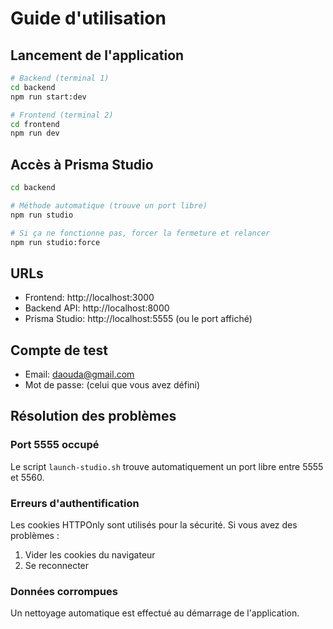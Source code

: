 # Guide d'utilisation

## Lancement de l'application

```bash
# Backend (terminal 1)
cd backend
npm run start:dev

# Frontend (terminal 2)
cd frontend
npm run dev
```

## Accès à Prisma Studio

```bash
cd backend

# Méthode automatique (trouve un port libre)
npm run studio

# Si ça ne fonctionne pas, forcer la fermeture et relancer
npm run studio:force
```

## URLs

- Frontend: http://localhost:3000
- Backend API: http://localhost:8000
- Prisma Studio: http://localhost:5555 (ou le port affiché)

## Compte de test

- Email: daouda@gmail.com
- Mot de passe: (celui que vous avez défini)

## Résolution des problèmes

### Port 5555 occupé

Le script `launch-studio.sh` trouve automatiquement un port libre entre 5555 et 5560.

### Erreurs d'authentification

Les cookies HTTPOnly sont utilisés pour la sécurité. Si vous avez des problèmes :

1. Vider les cookies du navigateur
2. Se reconnecter

### Données corrompues

Un nettoyage automatique est effectué au démarrage de l'application.

